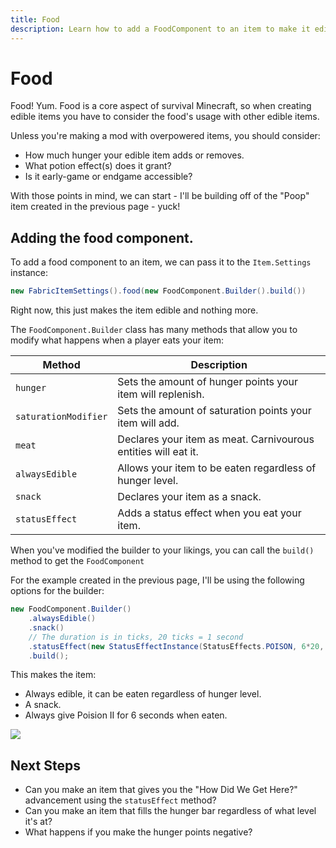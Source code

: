 ```yaml
---
title: Food
description: Learn how to add a FoodComponent to an item to make it edible, and configure it.
---
```


# Food

Food! Yum. Food is a core aspect of survival Minecraft, so when creating edible items you have to consider the food's usage with other edible items.

Unless you're making a mod with overpowered items, you should consider:

- How much hunger your edible item adds or removes.
- What potion effect(s) does it grant?
- Is it early-game or endgame accessible?

With those points in mind, we can start - I'll be building off of the "Poop" item created in the previous page - yuck!

## Adding the food component.

To add a food component to an item, we can pass it to the `Item.Settings` instance:

```java
new FabricItemSettings().food(new FoodComponent.Builder().build())
```

Right now, this just makes the item edible and nothing more.

The `FoodComponent.Builder` class has many methods that allow you to modify what happens when a player eats your item:

|Method|Description|
|------|-----------|
|`hunger`|Sets the amount of hunger points your item will replenish.|
|`saturationModifier`|Sets the amount of saturation points your item will add.|
|`meat`|Declares your item as meat. Carnivourous entities will eat it.|
|`alwaysEdible`|Allows your item to be eaten regardless of hunger level.|
|`snack`|Declares your item as a snack.|
|`statusEffect`|Adds a status effect when you eat your item.|

When you've modified the builder to your likings, you can call the `build()` method to get the `FoodComponent`

For the example created in the previous page, I'll be using the following options for the builder:

```java
new FoodComponent.Builder()
    .alwaysEdible()
    .snack()
    // The duration is in ticks, 20 ticks = 1 second
    .statusEffect(new StatusEffectInstance(StatusEffects.POISON, 6*20, 1), 1.0f)
    .build();
```

This makes the item:

- Always edible, it can be eaten regardless of hunger level.
- A snack.
- Always give Poision II for 6 seconds when eaten.

![](/docs/items/food_0.gif)

## Next Steps

- Can you make an item that gives you the "How Did We Get Here?" advancement using the `statusEffect` method?
- Can you make an item that fills the hunger bar regardless of what level it's at?
- What happens if you make the hunger points negative?
